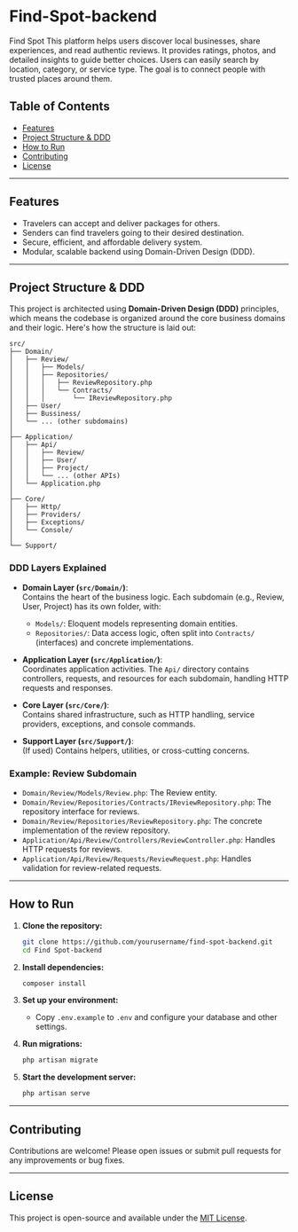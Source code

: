 # Find-Spot-backend

Find Spot This platform helps users discover local businesses, share experiences, and read authentic reviews.
It provides ratings, photos, and detailed insights to guide better choices.
Users can easily search by location, category, or service type.
The goal is to connect people with trusted places around them.


## Table of Contents

-   [Features](#features)
-   [Project Structure & DDD](#project-structure--ddd)
-   [How to Run](#how-to-run)
-   [Contributing](#contributing)
-   [License](#license)

---

## Features

-   Travelers can accept and deliver packages for others.
-   Senders can find travelers going to their desired destination.
-   Secure, efficient, and affordable delivery system.
-   Modular, scalable backend using Domain-Driven Design (DDD).

---

## Project Structure & DDD

This project is architected using **Domain-Driven Design (DDD)** principles, which means the codebase is organized around the core business domains and their logic. Here's how the structure is laid out:

```
src/
├── Domain/
│   ├── Review/
│   │   ├── Models/
│   │   ├── Repositories/
│   │   │   ├── ReviewRepository.php
│   │   │   └── Contracts/
│   │   │       └── IReviewRepository.php
│   ├── User/
│   ├── Bussiness/
│   └── ... (other subdomains)
│
├── Application/
│   ├── Api/
│   │   ├── Review/
│   │   ├── User/
│   │   ├── Project/
│   │   └── ... (other APIs)
│   └── Application.php
│
├── Core/
│   ├── Http/
│   ├── Providers/
│   ├── Exceptions/
│   └── Console/
│
└── Support/
```

### DDD Layers Explained

-   **Domain Layer (`src/Domain/`)**:  
    Contains the heart of the business logic. Each subdomain (e.g., Review, User, Project) has its own folder, with:

    -   `Models/`: Eloquent models representing domain entities.
    -   `Repositories/`: Data access logic, often split into `Contracts/` (interfaces) and concrete implementations.

-   **Application Layer (`src/Application/`)**:  
    Coordinates application activities. The `Api/` directory contains controllers, requests, and resources for each subdomain, handling HTTP requests and responses.

-   **Core Layer (`src/Core/`)**:  
    Contains shared infrastructure, such as HTTP handling, service providers, exceptions, and console commands.

-   **Support Layer (`src/Support/`)**:  
    (If used) Contains helpers, utilities, or cross-cutting concerns.

### Example: Review Subdomain

-   `Domain/Review/Models/Review.php`: The Review entity.
-   `Domain/Review/Repositories/Contracts/IReviewRepository.php`: The repository interface for reviews.
-   `Domain/Review/Repositories/ReviewRepository.php`: The concrete implementation of the review repository.
-   `Application/Api/Review/Controllers/ReviewController.php`: Handles HTTP requests for reviews.
-   `Application/Api/Review/Requests/ReviewRequest.php`: Handles validation for review-related requests.

---

## How to Run

1. **Clone the repository:**

    ```bash
    git clone https://github.com/yourusername/find-spot-backend.git
    cd Find Spot-backend
    ```

2. **Install dependencies:**

    ```bash
    composer install
    ```

3. **Set up your environment:**

    - Copy `.env.example` to `.env` and configure your database and other settings.

4. **Run migrations:**

    ```bash
    php artisan migrate
    ```

5. **Start the development server:**
    ```bash
    php artisan serve
    ```

---

## Contributing

Contributions are welcome! Please open issues or submit pull requests for any improvements or bug fixes.

---

## License

This project is open-source and available under the [MIT License](LICENSE).
